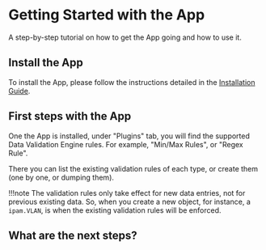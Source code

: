 # Getting Started with the App

A step-by-step tutorial on how to get the App going and how to use it.

## Install the App

To install the App, please follow the instructions detailed in the [Installation Guide](../admin/install.md).

## First steps with the App

One the App is installed, under "Plugins" tab, you will find the supported Data Validation Engine rules. For example, "Min/Max Rules", or "Regex Rule".

There you can list the existing validation rules of each type, or create them (one by one, or dumping them).

!!!note
    The validation rules only take effect for new data entries, not for previous existing data. So, when you create a new object, for instance, a `ipam.VLAN`, is when the existing validation rules will be enforced.

## What are the next steps?
